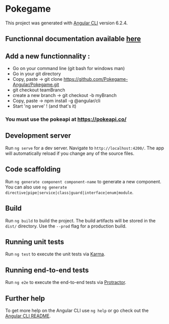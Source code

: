 # Pokegame

This project was generated with [Angular CLI](https://github.com/angular/angular-cli) version 6.2.4.

## Functionnal documentation available [here](/doc/Specifications_fonctionnelles_Pokegame.pdf)

## Add a new functionnality :

- Go on your command line (git bash for windows man)
- Go in your git directory
- Copy, paste -> git clone https://github.com/Pokegame-Angular/Pokegame.git
- git checkout teamBranch
- create a new branch -> git checkout -b myBranch
- Copy, paste -> npm install -g @angular/cli
- Start 'ng serve' ! (and that's it)

### You must use the pokeapi at https://pokeapi.co/

## Development server

Run `ng serve` for a dev server. Navigate to `http://localhost:4200/`. The app will automatically reload if you change any of the source files.

## Code scaffolding

Run `ng generate component component-name` to generate a new component. You can also use `ng generate directive|pipe|service|class|guard|interface|enum|module`.

## Build

Run `ng build` to build the project. The build artifacts will be stored in the `dist/` directory. Use the `--prod` flag for a production build.

## Running unit tests

Run `ng test` to execute the unit tests via [Karma](https://karma-runner.github.io).

## Running end-to-end tests

Run `ng e2e` to execute the end-to-end tests via [Protractor](http://www.protractortest.org/).

## Further help

To get more help on the Angular CLI use `ng help` or go check out the [Angular CLI README](https://github.com/angular/angular-cli/blob/master/README.md).


